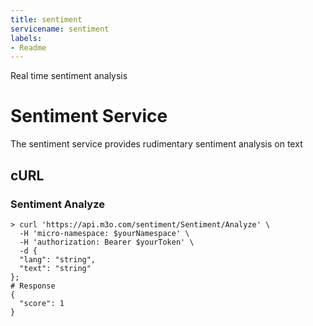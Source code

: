```yaml
---
title: sentiment
servicename: sentiment
labels: 
- Readme
---
```

Real time sentiment analysis

# Sentiment Service

The sentiment service provides rudimentary sentiment analysis on text


## cURL


### Sentiment Analyze
<!-- We use the request body description here as endpoint descriptions are not
being lifted correctly from the proto by the openapi spec generator -->

```shell
> curl 'https://api.m3o.com/sentiment/Sentiment/Analyze' \
  -H 'micro-namespace: $yourNamespace' \
  -H 'authorization: Bearer $yourToken' \
  -d {
  "lang": "string",
  "text": "string"
};
# Response
{
  "score": 1
}
```


